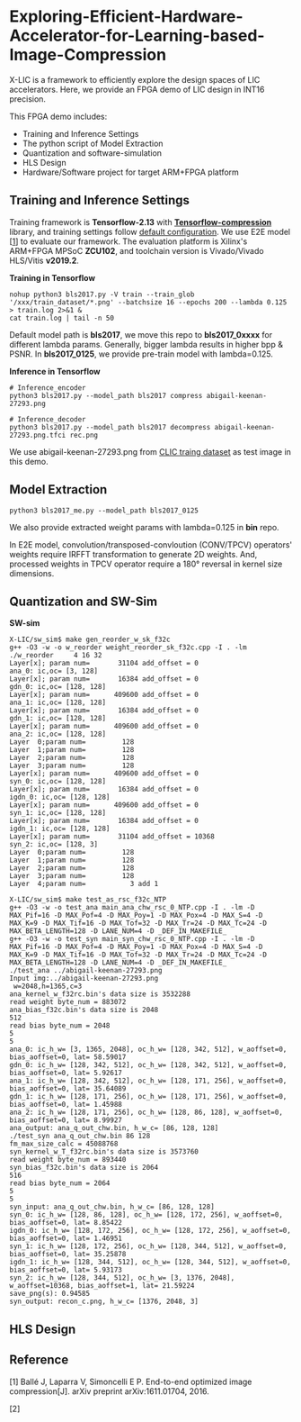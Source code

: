 # Exploring-Efficient-Hardware-Accelerator-for-Learning-based-Image-Compression

X-LIC is a framework to efficiently explore the design spaces of LIC accelerators. Here, we provide an FPGA demo of LIC design in INT16 precision.

This FPGA demo includes:
* Training and Inference Settings
* The python script of Model Extraction
* Quantization and software-simulation
* HLS Design
* Hardware/Software project for target ARM+FPGA platform

## Training and Inference Settings

Training framework is **Tensorflow-2.13** with **[Tensorflow-compression](https://github.com/tensorflow/compression)** library, and training settings follow [default configuration](https://github.com/tensorflow/compression/blob/master/models/bls2017.py). 
We use E2E model [[1](https://arxiv.org/abs/1611.01704)] to evaluate our framework.
The evaluation platform is Xilinx's ARM+FPGA MPSoC **ZCU102**, and toolchain version is Vivado/Vivado HLS/Vitis **v2019.2**.

**Training in Tensorflow**
```  
nohup python3 bls2017.py -V train --train_glob '/xxx/train_dataset/*.png' --batchsize 16 --epochs 200 --lambda 0.125 > train.log 2>&1 &
cat train.log | tail -n 50
```
Default model path is **bls2017**, we move this repo to **bls2017_0xxxx** for different lambda params. Generally, bigger lambda results in higher bpp & PSNR. In **bls2017_0125**, we provide pre-train model with lambda=0.125.

**Inference in Tensorflow**
``` 
# Inference_encoder
python3 bls2017.py --model_path bls2017 compress abigail-keenan-27293.png

# Inference_decoder
python3 bls2017.py --model_path bls2017 decompress abigail-keenan-27293.png.tfci rec.png
``` 
We use abigail-keenan-27293.png from [CLIC traing dataset](http://clic.compression.cc/2021/tasks/index.html) as test image in this demo.
## Model Extraction
```
python3 bls2017_me.py --model_path bls2017_0125
```
We also provide extracted weight params with lambda=0.125 in **bin** repo.

In E2E model, convolution/transposed-convloution (CONV/TPCV) operators' weights require IRFFT transformation to generate 2D weights. 
And, processed weights in TPCV operator require a 180° reversal in kernel size dimensions.
## Quantization and SW-Sim
**SW-sim**
```
X-LIC/sw_sim$ make gen_reorder_w_sk_f32c 
g++ -O3 -w -o w_reorder weight_reorder_sk_f32c.cpp -I . -lm
./w_reorder     4 16 32
Layer[x]; param num=       31104 add_offset = 0
ana_0: ic,oc= [3, 128]
Layer[x]; param num=       16384 add_offset = 0
gdn_0: ic,oc= [128, 128]
Layer[x]; param num=      409600 add_offset = 0
ana_1: ic,oc= [128, 128]
Layer[x]; param num=       16384 add_offset = 0
gdn_1: ic,oc= [128, 128]
Layer[x]; param num=      409600 add_offset = 0
ana_2: ic,oc= [128, 128]
Layer  0;param num=         128 
Layer  1;param num=         128 
Layer  2;param num=         128 
Layer  3;param num=         128 
Layer[x]; param num=      409600 add_offset = 0
syn_0: ic,oc= [128, 128]
Layer[x]; param num=       16384 add_offset = 0
igdn_0: ic,oc= [128, 128]
Layer[x]; param num=      409600 add_offset = 0
syn_1: ic,oc= [128, 128]
Layer[x]; param num=       16384 add_offset = 0
igdn_1: ic,oc= [128, 128]
Layer[x]; param num=       31104 add_offset = 10368
syn_2: ic,oc= [128, 3]
Layer  0;param num=         128 
Layer  1;param num=         128 
Layer  2;param num=         128 
Layer  3;param num=         128 
Layer  4;param num=           3 add 1

X-LIC/sw_sim$ make test_as_rsc_f32c_NTP 
g++ -O3 -w -o test_ana main_ana_chw_rsc_0_NTP.cpp -I . -lm -D MAX_Pif=16 -D MAX_Pof=4 -D MAX_Poy=1 -D MAX_Pox=4 -D MAX_S=4 -D MAX_K=9 -D MAX_Tif=16 -D MAX_Tof=32 -D MAX_Tr=24 -D MAX_Tc=24 -D MAX_BETA_LENGTH=128 -D LANE_NUM=4 -D _DEF_IN_MAKEFILE_
g++ -O3 -w -o test_syn main_syn_chw_rsc_0_NTP.cpp -I . -lm -D MAX_Pif=16 -D MAX_Pof=4 -D MAX_Poy=1 -D MAX_Pox=4 -D MAX_S=4 -D MAX_K=9 -D MAX_Tif=16 -D MAX_Tof=32 -D MAX_Tr=24 -D MAX_Tc=24 -D MAX_BETA_LENGTH=128 -D LANE_NUM=4 -D _DEF_IN_MAKEFILE_
./test_ana ../abigail-keenan-27293.png
Input img:../abigail-keenan-27293.png
 w=2048,h=1365,c=3
ana_kernel_w_f32rc.bin's data size is 3532288
read weight byte_num = 883072
ana_bias_f32c.bin's data size is 2048
512
read bias byte_num = 2048
5
5
ana_0: ic_h_w= [3, 1365, 2048], oc_h_w= [128, 342, 512], w_aoffset=0, bias_aoffset=0, lat= 58.59017
gdn_0: ic_h_w= [128, 342, 512], oc_h_w= [128, 342, 512], w_aoffset=0, bias_aoffset=0, lat= 5.92617
ana_1: ic_h_w= [128, 342, 512], oc_h_w= [128, 171, 256], w_aoffset=0, bias_aoffset=0, lat= 35.64089
gdn_1: ic_h_w= [128, 171, 256], oc_h_w= [128, 171, 256], w_aoffset=0, bias_aoffset=0, lat= 1.45988
ana_2: ic_h_w= [128, 171, 256], oc_h_w= [128, 86, 128], w_aoffset=0, bias_aoffset=0, lat= 8.99927
ana_output: ana_q_out_chw.bin, h_w_c= [86, 128, 128]
./test_syn ana_q_out_chw.bin 86 128
fm_max_size_calc = 45088768
syn_kernel_w_T_f32rc.bin's data size is 3573760
read weight byte_num = 893440
syn_bias_f32c.bin's data size is 2064
516
read bias byte_num = 2064
5
5
syn_input: ana_q_out_chw.bin, h_w_c= [86, 128, 128]
syn_0: ic_h_w= [128, 86, 128], oc_h_w= [128, 172, 256], w_aoffset=0, bias_aoffset=0, lat= 8.85422
igdn_0: ic_h_w= [128, 172, 256], oc_h_w= [128, 172, 256], w_aoffset=0, bias_aoffset=0, lat= 1.46951
syn_1: ic_h_w= [128, 172, 256], oc_h_w= [128, 344, 512], w_aoffset=0, bias_aoffset=0, lat= 35.25878
igdn_1: ic_h_w= [128, 344, 512], oc_h_w= [128, 344, 512], w_aoffset=0, bias_aoffset=0, lat= 5.93173
syn_2: ic_h_w= [128, 344, 512], oc_h_w= [3, 1376, 2048], w_aoffset=10368, bias_aoffset=1, lat= 21.59224
save_png(s): 0.94585
syn_output: recon_c.png, h_w_c= [1376, 2048, 3]
```
## HLS Design



## Reference
[1] Ballé J, Laparra V, Simoncelli E P. End-to-end optimized image compression[J]. arXiv preprint arXiv:1611.01704, 2016.

[2] 
